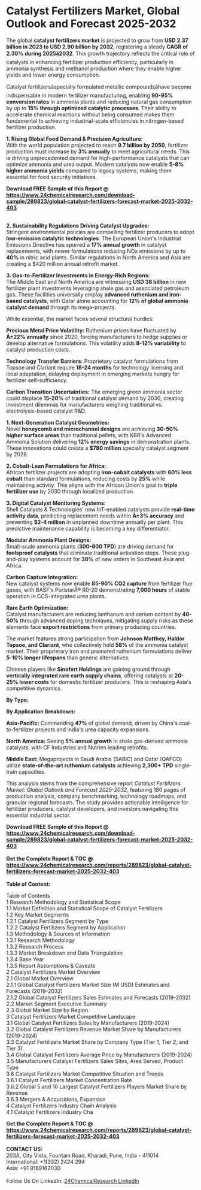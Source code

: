 <h1>Catalyst Fertilizers Market, Global Outlook and Forecast 2025-2032</h1><p>The global <strong>catalyst fertilizers market</strong> is projected to grow from <strong>USD 2.37 billion in 2023 to USD 2.90 billion by 2032</strong>, registering a steady <strong>CAGR of 2.30% during 2025â2032</strong>. This growth trajectory reflects the critical role of catalysts in enhancing fertilizer production efficiency, particularly in ammonia synthesis and methanol production where they enable higher yields and lower energy consumption.</p><p>Catalyst fertilizersâspecially formulated metallic compoundsâhave become indispensable in modern fertilizer manufacturing, enabling <strong>90-95% conversion rates</strong> in ammonia plants and reducing natural gas consumption by up to <strong>15% through optimized catalytic processes</strong>. Their ability to accelerate chemical reactions without being consumed makes them fundamental to achieving industrial-scale efficiencies in nitrogen-based fertilizer production.</p><p><strong>1. Rising Global Food Demand &amp; Precision Agriculture:</strong><br>
With the world population projected to reach <strong>9.7 billion by 2050</strong>, fertilizer production must increase by <strong>3% annually</strong> to meet agricultural needs. This is driving unprecedented demand for high-performance catalysts that can optimize ammonia and urea output. Modern catalysts now enable <strong>5-8% higher ammonia yields</strong> compared to legacy systems, making them essential for food security initiatives.</p><div><b>Download FREE Sample of this Report @ 
            <a href="https://www.24chemicalresearch.com/download-sample/289823/global-catalyst-fertilizers-forecast-market-2025-2032-403">
            https://www.24chemicalresearch.com/download-sample/289823/global-catalyst-fertilizers-forecast-market-2025-2032-403</a></b></div><br><p><strong>2. Sustainability Regulations Driving Catalyst Upgrades:</strong><br>
Stringent environmental policies are compelling fertilizer producers to adopt <strong>low-emission catalytic technologies</strong>. The European Union's Industrial Emissions Directive has spurred a <strong>17% annual growth</strong> in catalyst replacements, with newer formulations reducing NOx emissions by up to <strong>40%</strong> in nitric acid plants. Similar regulations in North America and Asia are creating a $420 million annual retrofit market.</p><p><strong>3. Gas-to-Fertilizer Investments in Energy-Rich Regions:</strong><br>
The Middle East and North America are witnessing <strong>USD 38 billion</strong> in new fertilizer plant investments leveraging shale gas and associated petroleum gas. These facilities universally employ <strong>advanced ruthenium and iron-based catalysts</strong>, with Qatar alone accounting for <strong>12% of global ammonia catalyst demand</strong> through its mega-projects.</p><p>While essential, the market faces several structural hurdles:</p><p><strong>Precious Metal Price Volatility:</strong> Ruthenium prices have fluctuated by <strong>Â±22% annually</strong> since 2020, forcing manufacturers to hedge supplies or develop alternative formulations. This volatility adds <strong>8-12% variability</strong> to catalyst production costs.</p><p><strong>Technology Transfer Barriers:</strong> Proprietary catalyst formulations from Topsoe and Clariant require <strong>18-24 months</strong> for technology licensing and local adaptation, delaying deployment in emerging markets hungry for fertilizer self-sufficiency.</p><p><strong>Carbon Transition Uncertainties:</strong> The emerging green ammonia sector could displace <strong>15-20%</strong> of traditional catalyst demand by 2030, creating investment dilemmas for manufacturers weighing traditional vs. electrolysis-based catalyst R&amp;D.</p><p><strong>1. Next-Generation Catalyst Geometries:</strong><br>
Novel <strong>honeycomb and microchannel designs</strong> are achieving <strong>30-50% higher surface areas</strong> than traditional pellets, with KBR's Advanced Ammonia Solution delivering <strong>12% energy savings</strong> in demonstration plants. These innovations could create a <strong>$780 million</strong> specialty catalyst segment by 2028.</p><p><strong>2. Cobalt-Lean Formulations for Africa:</strong><br>
African fertilizer projects are adopting <strong>iron-cobalt catalysts</strong> with <strong>60% less cobalt</strong> than standard formulations, reducing costs by <strong>25%</strong> while maintaining activity. This aligns with the African Union's goal to <strong>triple fertilizer use</strong> by 2030 through localized production.</p><p><strong>3. Digital Catalyst Monitoring Systems:</strong><br>
Shell Catalysts &amp; Technologies' new IoT-enabled catalysts provide <strong>real-time activity data</strong>, predicting replacement needs within <strong>Â±3% accuracy</strong> and preventing <strong>$2-4 million</strong> in unplanned downtime annually per plant. This predictive maintenance capability is becoming a key differentiator.</p><p><strong>Modular Ammonia Plant Designs:</strong><br>
	Small-scale ammonia plants (<strong>300-600 TPD</strong>) are driving demand for <strong>foolsproof catalysts</strong> that eliminate traditional activation steps. These plug-and-play systems account for <strong>38%</strong> of new orders in Southeast Asia and Africa.</p><p><strong>Carbon Capture Integration:</strong><br>
	New catalyst systems now enable <strong>85-90% CO2 capture</strong> from fertilizer flue gases, with BASF's PuristarÂ® R0-20 demonstrating <strong>7,000 hours</strong> of stable operation in CCS-integrated urea plants.</p><p><strong>Rare Earth Optimization:</strong><br>
	Catalyst manufacturers are reducing lanthanum and cerium content by <strong>40-50%</strong> through advanced doping techniques, mitigating supply risks as these elements face <strong>export restrictions</strong> from primary producing countries.</p><p>The market features strong participation from <strong>Johnson Matthey, Haldor Topsoe, and Clariant</strong>, who collectively hold <strong>58%</strong> of the ammonia catalyst market. Their proprietary iron and promoted ruthenium formulations deliver <strong>5-10% longer lifespans</strong> than generic alternatives.</p><p>Chinese players like <strong>Sinofert Holdings</strong> are gaining ground through <strong>vertically integrated rare earth supply chains</strong>, offering catalysts at <strong>20-25% lower costs</strong> for domestic fertilizer producers. This is reshaping Asia's competitive dynamics.</p><p><strong>By Type:</strong></p><p><strong>By Application Breakdown:</strong></p><p><strong>Asia-Pacific:</strong> Commanding <strong>47%</strong> of global demand, driven by China's coal-to-fertilizer projects and India's urea capacity expansions.</p><p><strong>North America:</strong> Seeing <strong>5% annual growth</strong> in shale gas-derived ammonia catalysts, with CF Industries and Nutrien leading retrofits.</p><p><strong>Middle East:</strong> Megaprojects in Saudi Arabia (SABIC) and Qatar (QAFCO) utilize <strong>state-of-the-art ruthenium catalysts</strong> achieving <strong>2,300+ TPD</strong> single-train capacities.</p><p>This analysis stems from the comprehensive report <em>Catalyst Fertilizers Market: Global Outlook and Forecast 2025-2032</em>, featuring 180 pages of production analysis, company benchmarking, technology roadmaps, and granular regional forecasts. The study provides actionable intelligence for fertilizer producers, catalyst developers, and investors navigating this essential industrial sector.</p><div><b>Download FREE Sample of this Report @ 
            <a href="https://www.24chemicalresearch.com/download-sample/289823/global-catalyst-fertilizers-forecast-market-2025-2032-403">
            https://www.24chemicalresearch.com/download-sample/289823/global-catalyst-fertilizers-forecast-market-2025-2032-403</a></b></div><br><div><b>Get the Complete Report & TOC @ 
            <a href="https://www.24chemicalresearch.com/reports/289823/global-catalyst-fertilizers-forecast-market-2025-2032-403">
            https://www.24chemicalresearch.com/reports/289823/global-catalyst-fertilizers-forecast-market-2025-2032-403</a></b></div><br>
            <b>Table of Content:</b><p>Table of Contents<br />
1 Research Methodology and Statistical Scope<br />
1.1 Market Definition and Statistical Scope of Catalyst Fertilizers<br />
1.2 Key Market Segments<br />
1.2.1 Catalyst Fertilizers Segment by Type<br />
1.2.2 Catalyst Fertilizers Segment by Application<br />
1.3 Methodology & Sources of Information<br />
1.3.1 Research Methodology<br />
1.3.2 Research Process<br />
1.3.3 Market Breakdown and Data Triangulation<br />
1.3.4 Base Year<br />
1.3.5 Report Assumptions & Caveats<br />
2 Catalyst Fertilizers Market Overview<br />
2.1 Global Market Overview<br />
2.1.1 Global Catalyst Fertilizers Market Size (M USD) Estimates and Forecasts (2019-2032)<br />
2.1.2 Global Catalyst Fertilizers Sales Estimates and Forecasts (2019-2032)<br />
2.2 Market Segment Executive Summary<br />
2.3 Global Market Size by Region<br />
3 Catalyst Fertilizers Market Competitive Landscape<br />
3.1 Global Catalyst Fertilizers Sales by Manufacturers (2019-2024)<br />
3.2 Global Catalyst Fertilizers Revenue Market Share by Manufacturers (2019-2024)<br />
3.3 Catalyst Fertilizers Market Share by Company Type (Tier 1, Tier 2, and Tier 3)<br />
3.4 Global Catalyst Fertilizers Average Price by Manufacturers (2019-2024)<br />
3.5 Manufacturers Catalyst Fertilizers Sales Sites, Area Served, Product Type<br />
3.6 Catalyst Fertilizers Market Competitive Situation and Trends<br />
3.6.1 Catalyst Fertilizers Market Concentration Rate<br />
3.6.2 Global 5 and 10 Largest Catalyst Fertilizers Players Market Share by Revenue<br />
3.6.3 Mergers & Acquisitions, Expansion<br />
4 Catalyst Fertilizers Industry Chain Analysis<br />
4.1 Catalyst Fertilizers Industry Cha</p><div><b>Get the Complete Report & TOC @ 
            <a href="https://www.24chemicalresearch.com/reports/289823/global-catalyst-fertilizers-forecast-market-2025-2032-403">
            https://www.24chemicalresearch.com/reports/289823/global-catalyst-fertilizers-forecast-market-2025-2032-403</a></b></div><br><b>CONTACT US:</b><br>
            203A, City Vista, Fountain Road, Kharadi, Pune, India - 411014<br>
            International: +1(332) 2424 294<br>
            Asia: +91 9169162030 <br><br>
            Follow Us On LinkedIn: <a href="https://www.linkedin.com/company/24chemicalresearch/">24ChemicalResearch LinkedIn</a>